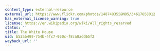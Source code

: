 ```yaml
---
content_type: external-resource
external_url: https://www.flickr.com/photos/148748355@N05/34617658012
has_external_license_warning: true
license: https://en.wikipedia.org/wiki/All_rights_reserved
status: ''
title: The White House
uid: b52ab499-754b-4fc7-960c-f8ca0add65f2
wayback_url: ''
---
```

